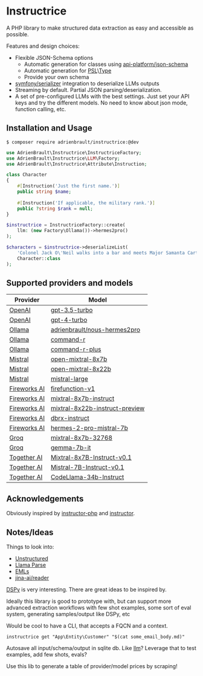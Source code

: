 # Instructrice

A PHP library to make structured data extraction as easy and accessible as possible.

Features and design choices:
- Flexible JSON-Schema options
  - Automatic generation for classes using [api-platform/json-schema][api_platform_json_schema]
  - Automatic generation for [PSL][psl]\\[Type][psl_type]
  - Provide your own schema
- [symfony/serializer][sf_serializer] integration to deserialize LLMs outputs
- Streaming by default. Partial JSON parsing/deserialization.
- A set of pre-configured LLMs with the best settings. Just set your API keys and try the different models. No need to know about json mode, function calling, etc.

## Installation and Usage

```console
$ composer require adrienbrault/instructrice:@dev
```

```php
use AdrienBrault\Instructrice\InstructriceFactory;
use AdrienBrault\Instructrice\LLM\Factory;
use AdrienBrault\Instructrice\Attribute\Instruction;

class Character
{
    #[Instruction('Just the first name.')]
    public string $name;
    
    #[Instruction('If applicable, the military rank.')]
    public ?string $rank = null;
}

$instructrice = InstructriceFactory::create(
    llm: (new Factory\Ollama())->hermes2pro()
);

$characters = $instructrice->deserializeList(
    'Colonel Jack O\'Neil walks into a bar and meets Major Samanta Carter. They call Teal\'c to join them.',
    Character::class
);
```

## Supported providers and models

| Provider                          | Model                                              |
|-----------------------------------|----------------------------------------------------|
| [OpenAI][openai_pricing]          | [gpt-3.5-turbo][openai_gpt35t]                     |
| [OpenAI][openai_pricing]          | [gpt-4-turbo][openai_gpt4t]                        |
| [Ollama][ollama]                  | [adrienbrault/nous-hermes2pro][ollama_h2p]         |
| [Ollama][ollama]                  | [command-r][ollama_command_r]                      |
| [Ollama][ollama]                  | [command-r-plus][ollama_command_r_plus]            |
| [Mistral][mistral_pricing]        | [open-mixtral-8x7b][mistral_models]                |
| [Mistral][mistral_pricing]        | [open-mixtral-8x22b][mistral_models]               |
| [Mistral][mistral_pricing]        | [mistral-large][mistral_models]                    |
| [Fireworks AI][fireworks_pricing] | [firefunction-v1][fireworks_models]                |
| [Fireworks AI][fireworks_pricing] | [mixtral-8x7b-instruct][fireworks_models]          |
| [Fireworks AI][fireworks_pricing] | [mixtral-8x22b-instruct-preview][fireworks_models] |
| [Fireworks AI][fireworks_pricing] | [dbrx-instruct][fireworks_models]                  |
| [Fireworks AI][fireworks_pricing] | [hermes-2-pro-mistral-7b][fireworks_models]        |
| [Groq][groq_pricing]              | [mixtral-8x7b-32768][groq_models]                  |
| [Groq][groq_pricing]              | [gemma-7b-it][groq_models]                         |
| [Together AI][together_pricing]   | [Mixtral-8x7B-Instruct-v0.1][together_models]      |
| [Together AI][together_pricing]   | [Mistral-7B-Instruct-v0.1][together_models]        |
| [Together AI][together_pricing]   | [CodeLlama-34b-Instruct][together_models]          |

## Acknowledgements

Obviously inspired by [instructor-php][instructor-php] and [instructor][instructor-python].

## Notes/Ideas

Things to look into:
- [Unstructured][unstructured_docker]
- [Llama Parse][llama_parse]
- [EMLs][eml]
- [jina-ai/reader][jina_reader]

[DSPy][dspy] is very interesting. There are great ideas to be inspired by.

Ideally this library is good to prototype with, but can support more advanced extraction workflows
with few shot examples, some sort of eval system, generating samples/output like DSPy, etc

Would be cool to have a CLI, that accepts a FQCN and a context.
```
instructrice get "App\Entity\Customer" "$(cat some_email_body.md)" 
```

Autosave all input/schema/output in sqlite db. Like [llm][llm_logging]?
Leverage that to test examples, add few shots, evals?

Use this lib to generate a table of provider/model prices by scraping!

[liform]: https://github.com/Limenius/Liform
[instructor-php]: https://github.com/cognesy/instructor-php/
[instructor-python]: https://python.useinstructor.com
[sf_form]: https://symfony.com/doc/current/components/form.html
[sf_serializer]: https://symfony.com/doc/current/components/serializer.html
[unstructured_docker]: https://unstructured-io.github.io/unstructured/installation/docker.html
[llama_parse]: https://github.com/run-llama/llama_parse
[eml]: https://en.wikipedia.org/wiki/Email#Filename_extensions
[dspy]: https://github.com/stanfordnlp/dspy
[jina_reader]: https://github.com/jina-ai/reader
[psl]: https://github.com/azjezz/psl
[psl_type]: https://github.com/azjezz/psl/blob/next/docs/component/type.md
[api_platform_json_schema]: https://github.com/api-platform/json-schema
[llm_logging]: https://llm.datasette.io/en/stable/logging.html
[openai_pricing]: https://openai.com/pricing
[openai_gpt4t]: https://platform.openai.com/docs/models/gpt-4-turbo-and-gpt-4
[openai_gpt35t]: https://platform.openai.com/docs/models/gpt-3-5-turbo
[ollama]: https://ollama.com
[ollama_h2p]: https://ollama.com/adrienbrault/nous-hermes2pro
[ollama_command_r]: https://ollama.com/library/command-r
[ollama_command_r_plus]: https://ollama.com/library/command-r-plus
[mistral_pricing]: https://mistral.ai/technology/#pricing
[mistral_models]: https://docs.mistral.ai/getting-started/models/
[fireworks_pricing]: https://fireworks.ai/pricing
[fireworks_models]: https://fireworks.ai/models
[groq_pricing]: https://wow.groq.com
[groq_models]: https://console.groq.com/docs/models
[together_pricing]: https://www.together.ai/pricing
[together_models]: https://docs.together.ai/docs/inference-models

